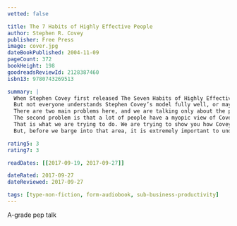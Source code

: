 ```yaml
---
vetted: false

title: The 7 Habits of Highly Effective People
author: Stephen R. Covey
publisher: Free Press
image: cover.jpg
dateBookPublished: 2004-11-09
pageCount: 372
bookHeight: 198
goodreadsReviewId: 2128387460
isbn13: 9780743269513

summary: |
  When Stephen Covey first released The Seven Habits of Highly Effective People, the book became an instant rage because people suddenly got up and took notice that their lives were headed off in the wrong direction; and more than that, they realized that there were so many simple things they could do in order to navigate their life correctly. This book was wonderful education for people, education in how to live life effectively and get closer to the ideal of being a ‘success’ in life.
  But not everyone understands Stephen Covey’s model fully well, or maybe there are some people who haven’t read it yet. This is definitely true because we still see so much failure all around us. Now, I am not saying that by using Covey’s model, or anyone else’s model for that matter, you can become a sure-shot success, but at least we should have seen many more successes around us already judging by the number of copies the book has sold! So, where is the shortcoming?
  There are two main problems here, and we are talking only about the people who have read the book already. The first problem is that most people are too lazy to implement the ideals of Stephen Covey in their lives. They consider his masterpiece of a book as a mere coffee-table book or a book that you use for light reading when you are traveling and then forget all about it. They do not realize that this book contains life-changing information. Or, they take the information and do not make the effort to actually utilize it so that it becomes knowledge for them.
  The second problem is that a lot of people have a myopic view of Covey’s ideals. These are people who are impressed by the book already. If you ask them what the seven habits are, they can rattle them off end to end, but then they miss the larger picture. They do not understand that Covey was trying to tell more than he wrote in words. There are hidden implications in this book, yes, and a lot of people have just failed to see through them.
  That is what we are trying to do. We are trying to show you how Covey’s book, or rather, his model, was a complete model in itself. There was nothing amiss about it. If you implement it, there should be no aspect of your life that should go untouched. The only thing is that you have to understand these ideals and try to implement them in your life.
  But, before we barge into that area, it is extremely important to understand what these ideals are. What was the model that was propounded by Stephen Covey in his mega-famous book? We shall begin by trying to understand his model first, and then interpret it in such a way that it pertains to every aspect of our life

rating5: 3
rating7: 3

readDates: [[2017-09-19, 2017-09-27]]

dateRated: 2017-09-27
dateReviewed: 2017-09-27

tags: [type-non-fiction, form-audiobook, sub-business-productivity]
---
```


A-grade pep talk
